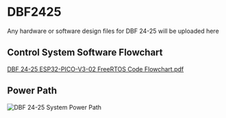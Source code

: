 # DBF2425
Any hardware or software design files for DBF 24-25 will be uploaded here

## Control System Software Flowchart
[DBF 24-25 ESP32-PICO-V3-02 FreeRTOS Code Flowchart.pdf](https://github.com/user-attachments/files/18469814/DBF.24-25.ESP32-PICO-V3-02.FreeRTOS.Code.Flowchart.pdf)

## Power Path
![DBF 24-25 System Power Path](https://github.com/user-attachments/assets/12d9a3fe-960b-4dfb-895e-c2b891afcdbd)


